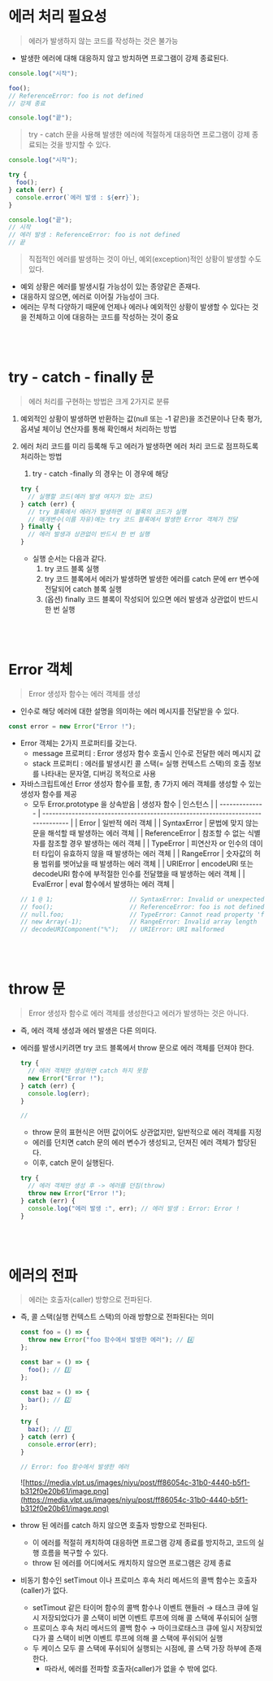 # 에러 처리 필요성

> 에러가 발생하지 않는 코드를 작성하는 것은 불가능

- 발생한 에러에 대해 대응하지 않고 방치하면 프로그램이 강제 종료된다.

```jsx
console.log("시작");

foo();
// ReferenceError: foo is not defined
// 강제 종료

console.log("끝");
```

> try - catch 문을 사용해 발생한 에러에 적절하게 대응하면 프로그램이 강제 종료되는 것을 방지할 수 있다.

```jsx
console.log("시작");

try {
  foo();
} catch (err) {
  console.error(`에러 발생 : ${err}`);
}

console.log("끝");
// 시작
// 에러 발생 : ReferenceError: foo is not defined
// 끝
```

> 직접적인 에러를 발생하는 것이 아닌, 예외(exception)적인 상황이 발생할 수도 있다.

- 예외 상황은 에러를 발생시킬 가능성이 있는 종양같은 존재다.
- 대응하지 않으면, 에러로 이어질 가능성이 크다.
- 에러는 무척 다양하기 때문에 언제나 에러나 예외적인 상황이 발생할 수 있다는 것을 전체하고 이에 대응하는 코드를 작성하는 것이 중요

<br />
<br />

# try - catch - finally 문

> 에러 처리를 구현하는 방법은 크게 2가지로 분류

1. 예외적인 상황이 발생하면 반환하는 값(null 또는 -1 같은)을 조건문이나 단축 평가, 옵셔널 체이닝 연산자를 통해 확인해서 처리하는 방법
2. 에러 처리 코드를 미리 등록해 두고 에러가 발생하면 에러 처리 코드로 점프하도록 처리하는 방법

   1. try - catch -finally 의 경우는 이 경우에 해당

   ```jsx
   try {
     // 실행할 코드(에러 발생 여지가 있는 코드)
   } catch (err) {
     // try 블록에서 에러가 발생하면 이 블록의 코드가 실행
     // 매개변수(이름 자유)에는 try 코드 블록에서 발생한 Error 객체가 전달
   } finally {
     // 에러 발생과 상관없이 반드시 한 번 실행
   }
   ```

   - 실행 순서는 다음과 같다.
     1. try 코드 블록 실행
     2. try 코드 블록에서 에러가 발생하면 발생한 에러를 catch 문에 err 변수에 전달되어 catch 블록 실행
     3. (옵션) finally 코드 블록이 작성되어 있으면 에러 발생과 상관없이 반드시 한 번 실행

<br />
<br />

# Error 객체

> Error 생성자 함수는 에러 객체를 생성

- 인수로 해당 에러에 대한 설명을 의미하는 에러 메시지를 전달받을 수 있다.

```jsx
const error = new Error("Error !");
```

- Error 객체는 2가지 프로퍼티를 갖는다.
  - message 프로퍼티 : Error 생성자 함수 호출시 인수로 전달한 에러 메시지 값
  - stack 프로퍼티 : 에러를 발생시킨 콜 스택(= 실행 컨텍스트 스택)의 호출 정보를 나타내는 문자열, 디버깅 목적으로 사용
- 자바스크립트에선 Error 생성자 함수를 포함, 총 7가지 에러 객체를 생성할 수 있는 생성자 함수를 제공
  - 모두 Error.prototype 을 상속받음
    | 생성자 함수 | 인스턴스 |
    | -------------- | ------------------------------------------------------------------------------ |
    | Error | 일반적 에러 객체 |
    | SyntaxError | 문법에 맞지 않는 문을 해석할 때 발생하는 에러 객체 |
    | ReferenceError | 참조할 수 없는 식별자를 참조할 경우 발생하는 에러 객체 |
    | TypeError | 피연산자 or 인수의 데이터 타입이 유효하지 않을 때 발생하는 에러 객체 |
    | RangeError | 숫자값의 허용 범위를 벗어났을 때 발생하는 에러 객체 |
    | URIError | encodeURI 또는 decodeURI 함수에 부적절한 인수를 전달했을 때 발생하는 에러 객체 |
    | EvalError | eval 함수에서 발생하는 에러 객체 |
  ```jsx
  // 1 @ 1;                     // SyntaxError: Invalid or unexpected token
  // foo();                     // ReferenceError: foo is not defined
  // null.foo;                  // TypeError: Cannot read property 'foo' of null
  // new Array(-1);             // RangeError: Invalid array length
  // decodeURIComponent("%");   // URIError: URI malformed
  ```

<br />
<br />

# throw 문

> Error 생성자 함수로 에러 객체를 생성한다고 에러가 발생하는 것은 아니다.

- 즉, 에러 객체 생성과 에러 발생은 다른 의미다.
- 에러를 발생시키려면 try 코드 블록에서 throw 문으로 에러 객체를 던져야 한다.

  ```jsx
  try {
    // 에러 객체만 생성하면 catch 하지 못함
    new Error("Error !");
  } catch (err) {
    console.log(err);
  }

  //
  ```

  - throw 문의 표현식은 어떤 값이어도 상관없지만, 일반적으로 에러 객체를 지정
  - 에러를 던치면 catch 문의 에러 변수가 생성되고, 던져진 에러 객체가 할당된다.
  - 이후, catch 문이 실행된다.

  ```jsx
  try {
    // 에러 객체만 생성 후 -> 에러를 던짐(throw)
    throw new Error("Error !");
  } catch (err) {
    console.log("에러 발생 :", err); // 에러 발생 : Error: Error !
  }
  ```

<br />
<br />

# 에러의 전파

> 에러는 호출자(caller) 방향으로 전파된다.

- 즉, 콜 스택(실행 컨텍스트 스택)의 아래 방향으로 전파된다는 의미

  ```jsx
  const foo = () => {
    throw new Error("foo 함수에서 발생한 에러"); // 4️⃣
  };

  const bar = () => {
    foo(); // 3️⃣
  };

  const baz = () => {
    bar(); // 2️⃣
  };

  try {
    baz(); // 1️⃣
  } catch (err) {
    console.error(err);
  }

  // Error: foo 함수에서 발생한 에러
  ```

  ![https://media.vlpt.us/images/niyu/post/ff86054c-31b0-4440-b5f1-b312f0e20b61/image.png](https://media.vlpt.us/images/niyu/post/ff86054c-31b0-4440-b5f1-b312f0e20b61/image.png)

- throw 된 에러를 catch 하지 않으면 호출자 방향으로 전파된다.
  - 이 에러를 적절히 캐치하여 대응하면 프로그램 강제 종료를 방지하고, 코드의 실행 흐름을 복구할 수 있다.
  - throw 된 에러를 어디에서도 캐치하지 않으면 프로그램은 강제 종료
- 비동기 함수인 setTimout 이나 프로미스 후속 처리 메서드의 콜백 함수는 호출자(caller)가 없다.
  - setTimout 같은 타이머 함수의 콜백 함수나 이벤트 핸들러 → 태스크 큐에 일시 저장되었다가 콜 스택이 비면 이벤트 루프에 의해 콜 스택에 푸쉬되어 실행
  - 프로미스 후속 처리 메서드의 콜백 함수 → 마이크로태스크 큐에 일시 저장되었다가 콜 스택이 비면 이벤트 루프에 의해 콜 스택에 푸쉬되어 실행
  - 두 케이스 모두 콜 스택에 푸쉬되어 실행되는 시점에, 콜 스택 가장 하부에 존재한다.
    - 따라서, 에러를 전파할 호출자(caller)가 없을 수 밖에 없다.